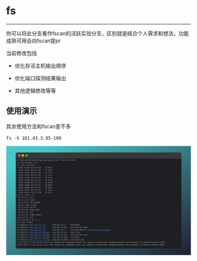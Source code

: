 # fs


---

你可以将此分支看作fscan的活跃实验分支，区别就是结合个人需求和想法，功能成熟可用会向fscan提pr

当前修改包括

* 优化存活主机输出顺序

* 优化端口探测结果输出
* 其他逻辑修改等等





##  使用演示

其余使用方法和fscan差不多

```
fs -h 101.43.3.85-100
```

![image-20240604192710413](./img/image-20240604192710413.png)
